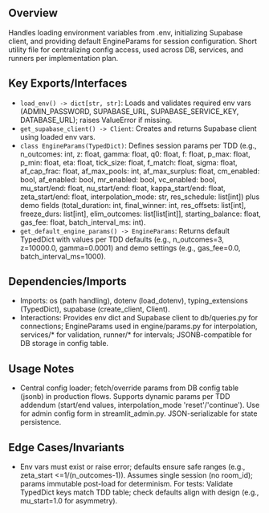 ## Overview
Handles loading environment variables from .env, initializing Supabase client, and providing default EngineParams for session configuration. Short utility file for centralizing config access, used across DB, services, and runners per implementation plan.

## Key Exports/Interfaces
- `load_env() -> dict[str, str]`: Loads and validates required env vars (ADMIN_PASSWORD, SUPABASE_URL, SUPABASE_SERVICE_KEY, DATABASE_URL); raises ValueError if missing.
- `get_supabase_client() -> Client`: Creates and returns Supabase client using loaded env vars.
- `class EngineParams(TypedDict)`: Defines session params per TDD (e.g., n_outcomes: int, z: float, gamma: float, q0: float, f: float, p_max: float, p_min: float, eta: float, tick_size: float, f_match: float, sigma: float, af_cap_frac: float, af_max_pools: int, af_max_surplus: float, cm_enabled: bool, af_enabled: bool, mr_enabled: bool, vc_enabled: bool, mu_start/end: float, nu_start/end: float, kappa_start/end: float, zeta_start/end: float, interpolation_mode: str, res_schedule: list[int]) plus demo fields (total_duration: int, final_winner: int, res_offsets: list[int], freeze_durs: list[int], elim_outcomes: list[list[int]], starting_balance: float, gas_fee: float, batch_interval_ms: int).
- `get_default_engine_params() -> EngineParams`: Returns default TypedDict with values per TDD defaults (e.g., n_outcomes=3, z=10000.0, gamma=0.0001) and demo settings (e.g., gas_fee=0.0, batch_interval_ms=1000).

## Dependencies/Imports
- Imports: os (path handling), dotenv (load_dotenv), typing_extensions (TypedDict), supabase (create_client, Client).
- Interactions: Provides env dict and Supabase client to db/queries.py for connections; EngineParams used in engine/params.py for interpolation, services/* for validation, runner/* for intervals; JSONB-compatible for DB storage in config table.

## Usage Notes
- Central config loader; fetch/override params from DB config table (jsonb) in production flows. Supports dynamic params per TDD addendum (start/end values, interpolation_mode 'reset'/'continue'). Use for admin config form in streamlit_admin.py. JSON-serializable for state persistence.

## Edge Cases/Invariants
- Env vars must exist or raise error; defaults ensure safe ranges (e.g., zeta_start <=1/(n_outcomes-1)). Assumes single session (no room_id); params immutable post-load for determinism. For tests: Validate TypedDict keys match TDD table; check defaults align with design (e.g., mu_start=1.0 for asymmetry).